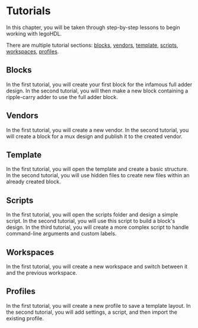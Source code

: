 # Tutorials

In this chapter, you will be taken through step-by-step lessons to begin working with legoHDL. 

There are multiple tutorial sections: [blocks](./tutorials.md#blocks), [vendors](./tutorials.md#vendors), [template](./tutorials.md#template), [scripts](./tutorials.md#scripts), [workspaces](./tutorials.md#workspaces), [profiles](./tutorials.md#profiles).

<!--TODO: Streamline the tutorials so they all 'flow' together down one path. -->

## Blocks
In the first tutorial, you will create your first block for the infamous full adder design. In the second tutorial, you will then make a new block containing a ripple-carry adder to use the full adder block.

## Vendors
In the first tutorial, you will create a new vendor. In the second tutorial, you will create a block for a mux design
and publish it to the created vendor.

## Template
In the first tutorial, you will open the template and create a basic structure. In the second tutorial, you will use hidden files to create new files within an already created block.

## Scripts
In the first tutorial, you will open the scripts folder and design a simple script. In the second tutorial, you will use this script to build a block's design. In the third tutorial, you will create a more complex script to handle command-line arguments and custom labels.

## Workspaces
In the first tutorial, you will create a new workspace and switch between it and the previous workspace.

## Profiles
In the first tutorial, you will create a new profile to save a template layout. In the second tutorial, you will add settings, a script, and then import the existing profile.
